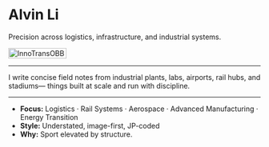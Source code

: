 # Alvin Li

Precision across logistics, infrastructure, and industrial systems.

<div style="display:flex;flex-wrap:wrap;gap:10px">
  <img src="/alvin-site/docs/JPG_VID/innotrans3.jpg?v=1" alt="InnoTransOBB" width="48%">
</div>

---

I write concise field notes from industrial plants, labs, airports, rail hubs, and stadiums—
things built at scale and run with discipline.

---

- **Focus:** Logistics · Rail Systems · Aerospace · Advanced Manufacturing · Energy Transition
- **Style:** Understated, image-first, JP-coded
- **Why:** Sport elevated by structure.
